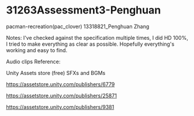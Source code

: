# 31263Assessment3-Penghuan
pacman-recreation(pac_clover)
13318821_Penghuan Zhang

Notes:
I've checked against the specification multiple times, I did HD 100%, 
I tried to make everything as clear as possible. Hopefully everything's working and easy to find.


Audio clips Reference:

Unity Assets store (free)
SFXs and BGMs

https://assetstore.unity.com/publishers/6779          

https://assetstore.unity.com/publishers/25871         

https://assetstore.unity.com/publishers/9381